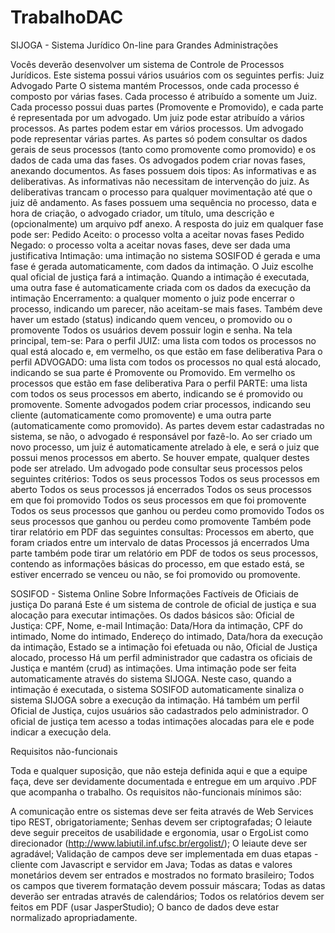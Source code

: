 # TrabalhoDAC

SIJOGA - Sistema Jurídico On-line para Grandes Administrações

Vocês deverão desenvolver um sistema de Controle de Processos Jurídicos. Este sistema possui vários usuários com os seguintes perfis:
Juiz
Advogado
Parte
O sistema mantém Processos, onde cada processo é composto por várias fases. Cada processo é atribuído a somente um Juiz. Cada processo possui duas partes (Promovente e Promovido), e cada parte é representada por um advogado. Um juiz pode estar atribuído a vários processos. As partes podem estar em vários processos. Um advogado pode representar várias partes.
As partes só podem consultar os dados gerais de seus processos (tanto como promovente como promovido) e os dados de cada uma das fases.
Os advogados podem criar novas fases, anexando documentos. As fases possuem dois tipos: As informativas e as deliberativas. As informativas não necessitam de intervenção do juiz. As deliberativas trancam o processo para qualquer movimentação até que o juiz dê andamento. As fases possuem uma sequência no processo, data e hora de criação, o advogado criador, um título, uma descrição e (opcionalmente) um arquivo pdf anexo.
A resposta do juiz em qualquer fase pode ser:
Pedido Aceito: o processo volta a aceitar novas fases
Pedido Negado: o processo volta a aceitar novas fases, deve ser dada uma justificativa
Intimação: uma intimação no sistema SOSIFOD é gerada e uma fase é gerada automaticamente, com dados da intimação. O Juiz escolhe qual oficial de justiça fará a intimação. Quando a intimação é executada, uma outra fase é automaticamente criada com os dados da execução da intimação
Encerramento: a qualquer momento o juiz pode encerrar o processo, indicando um parecer, não aceitam-se mais fases. Também deve haver um estado (status) indicando quem venceu, o promovido ou o promovente
	Todos os usuários devem possuir login e senha. Na tela principal, tem-se:
Para o perfil JUIZ: uma lista com todos os processos no qual está alocado e, em vermelho, os que estão em fase deliberativa
Para o perfil ADVOGADO: uma lista com todos os processos no qual está alocado, indicando se sua parte é Promovente ou Promovido. Em vermelho os processos que estão em fase deliberativa
Para o perfil PARTE: uma lista com todos os seus processos em aberto, indicando se é promovido ou promovente. 
	Somente advogados podem criar processos, indicando seu cliente (automaticamente como promovente) e uma outra parte (automaticamente como promovido). As partes devem estar cadastradas no sistema, se não, o advogado é responsável por fazê-lo.
	Ao ser criado um novo processo, um juiz é automaticamente atrelado à ele, e será o juiz que possui menos processos em aberto. Se houver empate, qualquer destes pode ser atrelado.
	Um advogado pode consultar seus processos pelos seguintes critérios:
Todos os seus processos
Todos os seus processos em aberto
Todos os seus processos já encerrados
Todos os seus processos em que foi promovido
Todos os seus processos em que foi promovente
Todos os seus processos que ganhou ou perdeu como promovido
Todos os seus processos que ganhou ou perdeu como promovente
	Também pode tirar relatório em PDF das seguintes consultas:
Processos em aberto, que foram criados entre um intervalo de datas
Processos já encerrados
	Uma parte também pode tirar um relatório em PDF de todos os seus processos, contendo as informações básicas do processo, em que estado está, se estiver encerrado se venceu ou não, se foi promovido ou promovente.

SOSIFOD - Sistema Online Sobre Informações Factíveis de Oficiais de justiça Do paraná
Este é um sistema de controle de oficial de justiça e sua alocação para executar intimações. Os dados básicos são:
Oficial de Justiça: CPF, Nome, e-mail
Intimação: Data/Hora da intimação, CPF do intimado, Nome do intimado, Endereço do intimado, Data/hora da execução da intimação, Estado se a intimação foi efetuada ou não, Oficial de Justiça alocado, processo
	Há um perfil administrador que cadastra os oficiais de Justiça e mantém (crud) as intimações. Uma intimação pode ser feita automaticamente através do sistema SIJOGA. Neste caso, quando a intimação é executada, o sistema SOSIFOD automaticamente sinaliza o sistema SIJOGA sobre a execução da intimação.
	Há também um perfil Oficial de Justiça, cujos usuários são cadastrados pelo administrador. O oficial de justiça tem acesso a todas intimações alocadas para ele e pode indicar a execução dela.

Requisitos não-funcionais

Toda e qualquer suposição, que não esteja definida aqui e que a equipe faça, deve ser devidamente documentada e entregue em um arquivo .PDF que acompanha o trabalho.
Os requisitos não-funcionais mínimos são:

A comunicação entre os sistemas deve ser feita através de Web Services tipo REST, obrigatoriamente;
Senhas devem ser criptografadas;
O leiaute deve seguir preceitos de usabilidade e ergonomia, usar o ErgoList como direcionador (http://www.labiutil.inf.ufsc.br/ergolist/);
O leiaute deve ser agradável;
Validação de campos deve ser implementada em duas etapas - cliente com Javascript e servidor em Java;
Todas as datas e valores monetários devem ser entrados e mostrados no formato brasileiro;
Todos os campos que tiverem formatação devem possuir máscara;
Todas as datas deverão ser entradas através de calendários;
Todos os relatórios devem ser feitos em PDF (usar JasperStudio);
O banco de dados deve estar normalizado apropriadamente.
